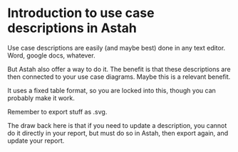 # Introduction to use case descriptions in Astah

Use case descriptions are easily (and maybe best) done in any text editor. Word, google docs, whatever.

But Astah also offer a way to do it. The benefit is that these descriptions are then connected to your use case diagrams. Maybe this is a relevant benefit.

It uses a fixed table format, so you are locked into this, though you can probably make it work.

Remember to export stuff as .svg.

The draw back here is that if you need to update a description, you cannot do it directly in your report, but must do so in Astah, then export again, and update your report.